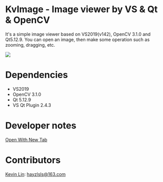 # KvImage - Image viewer by VS & Qt & OpenCV

It's a simple image viewer based on VS2019(v142), OpenCV 3.1.0 and Qt5.12.9. You can open an image, then make some operation such as zooming, dragging, etc.

![](./docs/gifs/KvImage.gif)

# Dependencies

- VS2019
- OpenCV 3.1.0
- Qt 5.12.9
- VS Qt Plugin 2.4.3

# Developer notes

<a target="_blank" href="./docs/developer_notes.md">Open With New Tab</a>

# Contributors

[Kevin Lin](https://github.com/whuls): hayzlsls@163.com